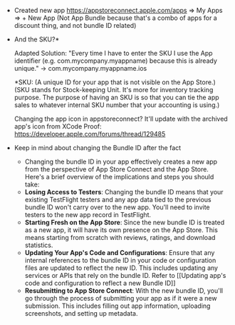 - Created new app
		https://appstoreconnect.apple.com/apps
		=> My Apps
		=> + New App (Not App Bundle because that's a combo of apps for a discount thing, and not bundle ID related)


- And the SKU?*

	Adapted Solution: "Every time I have to enter the SKU I use the App identifier (e.g. com.mycompany.myappname) because this is already unique." -> com.mycompany.myappname.ios
	
	*SKU:  (A unique ID for your app that is not visible on the App Store.)
	(SKU stands for Stock-keeping Unit. It's more for inventory tracking purpose.
	The purpose of having an SKU is so that you can tie the app sales to whatever internal SKU number that your accounting is using.)
	
	Changing the app icon in appstoreconnect? It'll update with the archived app's icon from XCode
	Proof: https://developer.apple.com/forums/thread/129485

- Keep in mind about changing the Bundle ID after the fact
	- Changing the bundle ID in your app effectively creates a new app from the perspective of App Store Connect and the App Store. Here's a brief overview of the implications and steps you should take:
	- **Losing Access to Testers**: Changing the bundle ID means that your existing TestFlight testers and any app data tied to the previous bundle ID won't carry over to the new app. You'll need to invite testers to the new app record in TestFlight.
	- **Starting Fresh on the App Store**: Since the new bundle ID is treated as a new app, it will have its own presence on the App Store. This means starting from scratch with reviews, ratings, and download statistics.
	- **Updating Your App's Code and Configurations**: Ensure that any internal references to the bundle ID in your code or configuration files are updated to reflect the new ID. This includes updating any services or APIs that rely on the bundle ID. Refer to [[Updating app's code and configuration to reflect a new Bundle ID]]
	- **Resubmitting to App Store Connect**: With the new bundle ID, you'll go through the process of submitting your app as if it were a new submission. This includes filling out app information, uploading screenshots, and setting up metadata.